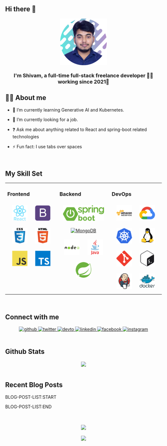## Hi there 👋


<div align="center">
<img src="https://github.com/ShivamBhaiPatel/static/blob/main/images/profile/profile-pic.png" align="center" style="width: 150px" />
</div>  
  

### <div align="center">I'm Shivam, a full-time full-stack freelance developer 👨‍💻 working since 2021🚀</div>  
  
## 👩‍💻 About me 
  
- 🌱 I’m currently learning Generative AI and Kubernetes.

- 🔭 I’m currently looking for a job.  

- ❓ Ask me about anything related to React and spring-boot related technologies  
  
- ⚡ Fun fact: I use tabs over spaces  
<br/>  


## My Skill Set  
<table><tr><td valign="top" width="33%">



### Frontend  
<div align="center">  
<a href="https://reactjs.org/" target="_blank"><img style="margin: 10px" src="https://github.com/ShivamBhaiPatel/static/blob/main/images/tech/reactjs.svg" alt="React" height="50" /></a>  
<a href="https://getbootstrap.com/docs/3.4/javascript/" target="_blank"><img style="margin: 10px" src="https://github.com/ShivamBhaiPatel/static/blob/main/images/tech/bootstrap.svg" alt="Bootstrap" height="50" /></a>  
<a href="https://www.w3schools.com/css/" target="_blank"><img style="margin: 10px" src="https://github.com/ShivamBhaiPatel/static/blob/main/images/tech/css.svg" alt="CSS3" height="50" /></a>  
<a href="https://en.wikipedia.org/wiki/HTML5" target="_blank"><img style="margin: 10px" src="https://github.com/ShivamBhaiPatel/static/blob/main/images/tech/html.svg" alt="HTML5" height="50" /></a>  
<a href="https://www.javascript.com/" target="_blank"><img style="margin: 10px" src="https://github.com/ShivamBhaiPatel/static/blob/main/images/tech/javascript.svg" height="50" /></a>  
<a href="https://www.typescriptlang.org/" target="_blank"><img style="margin: 10px" src="https://github.com/ShivamBhaiPatel/static/blob/main/images/tech/type-script.svg" alt="TypeScript" height="50" /></a>  
</div>

</td><td valign="top" width="33%">



### Backend  
<div align="center">
<a href="https://spring.io/projects/spring-boot" target="_blank"><img style="margin: 10px" src="https://github.com/ShivamBhaiPatel/static/blob/main/images/tech/springboot.png" alt="Spring-boot" height="50" /></a>  
<a href="https://www.mongodb.com/" target="_blank"><img style="margin: 10px" src="https://github.com/ShivamBhaiPatel/static/blob/main/images/tech/mongo-db.svg" alt="MongoDB" height="50" /></a>  
<a href="https://nodejs.org/" target="_blank"><img style="margin: 10px" src="https://github.com/ShivamBhaiPatel/static/blob/main/images/tech/nodejs.svg" alt="Node.js" height="50" /></a>  
<a href="https://www.java.com/" target="_blank"><img style="margin: 10px" src="https://github.com/ShivamBhaiPatel/static/blob/main/images/tech/java.svg" alt="Java" height="50" /></a>  
<a href="https://spring.io/" target="_blank"><img style="margin: 10px" src="https://github.com/ShivamBhaiPatel/static/blob/main/images/tech/spring.svg" alt="Spring" height="50" /></a>  

</div>

</td><td valign="top" width="33%">



### DevOps  
<div align="center">  
<a href="https://aws.amazon.com/" target="_blank"><img style="margin: 10px" src="https://github.com/ShivamBhaiPatel/static/blob/main/images/tech/aws.svg" alt="AWS" height="50" /></a>  
<a href="https://cloud.google.com/" target="_blank"><img style="margin: 10px" src="https://github.com/ShivamBhaiPatel/static/blob/main/images/tech/gcp.svg" height="50" /></a>  
<a href="https://kubernetes.io/" target="_blank"><img style="margin: 10px" src="https://github.com/ShivamBhaiPatel/static/blob/main/images/tech/Kubernetes.svg" alt="Kubernetes" height="50" /></a>  
<a href="https://www.linux.org/" target="_blank"><img style="margin: 10px" src="https://github.com/ShivamBhaiPatel/static/blob/main/images/tech/linux.svg" alt="Linux" height="50" /></a>  
<a href="https://github.com/" target="_blank"><img style="margin: 10px" src="https://github.com/ShivamBhaiPatel/static/blob/main/images/tech/git.svg" alt="Git" height="50" /></a>  
<a href="https://www.gnu.org/software/bash/" target="_blank"><img style="margin: 10px" src="https://github.com/ShivamBhaiPatel/static/blob/main/images/tech/bash.svg" alt="Bash" height="50" /></a>  
<a href="https://www.jenkins.io/" target="_blank"><img style="margin: 10px" src="https://github.com/ShivamBhaiPatel/static/blob/main/images/tech/jenkins.svg" alt="Jenkins" height="50" /></a>  
<a href="https://www.docker.com/" target="_blank"><img style="margin: 10px" src="https://github.com/ShivamBhaiPatel/static/blob/main/images/tech/docker.svg" alt="Docker" height="50" /></a>  
</div>

</td></tr></table>  

<br/>  


## Connect with me  
<div align="center">
<a href="https://github.com/shivambhaipatel" target="_blank">
<img src=https://img.shields.io/badge/github-%2324292e.svg?&style=for-the-badge&logo=github&logoColor=white alt=github style="margin-bottom: 5px;" />
</a>
<a href="https://twitter.com/shivambhaipatel" target="_blank">
<img src=https://img.shields.io/badge/twitter-%2300acee.svg?&style=for-the-badge&logo=twitter&logoColor=white alt=twitter style="margin-bottom: 5px;" />
</a>
<a href="https://dev.to/shivambhaipatel" target="_blank">
<img src=https://img.shields.io/badge/dev.to-%2308090A.svg?&style=for-the-badge&logo=dev.to&logoColor=white alt=devto style="margin-bottom: 5px;" />
</a>
<a href="https://linkedin.com/in/shivambhaipatel" target="_blank">
<img src=https://img.shields.io/badge/linkedin-%231E77B5.svg?&style=for-the-badge&logo=linkedin&logoColor=white alt=linkedin style="margin-bottom: 5px;" />
</a>
<a href="https://www.facebook.com/shivambhaipatel" target="_blank">
<img src=https://img.shields.io/badge/facebook-%232E87FB.svg?&style=for-the-badge&logo=facebook&logoColor=white alt=facebook style="margin-bottom: 5px;" />
</a>
<a href="https://instagram.com/shivambhaipatel" target="_blank">
<img src=https://img.shields.io/badge/instagram-%23000000.svg?&style=for-the-badge&logo=instagram&logoColor=white alt=instagram style="margin-bottom: 5px;" />
</a>  
</div>  
  

<br/>  


## Github Stats  
<div align="center"><img src="https://github-readme-stats.vercel.app/api?username=shivambhaipatel&show_icons=true&count_private=true&hide_border=true" align="center" /></div>  

<br/>  


## Recent Blog Posts  
BLOG-POST-LIST:START

BLOG-POST-LIST:END

<br/>  

  

<br/>  

<div align="center">
<img src="https://komarev.com/ghpvc/?username=shivambhaipatel&&style=flat-square" align="center" />
</div>  
  

<br/>  

<div align="center">
            <a href="https://www.buymeacoffee.com/shivambhaipatel" target="_blank" style="display: inline-block;">
                <img
                    src="https://img.shields.io/badge/Donate-Buy%20Me%20A%20Coffee-orange.svg?style=flat-square&logo=buymeacoffee" 
                    align="center"
                />
            </a></div>
<br />

